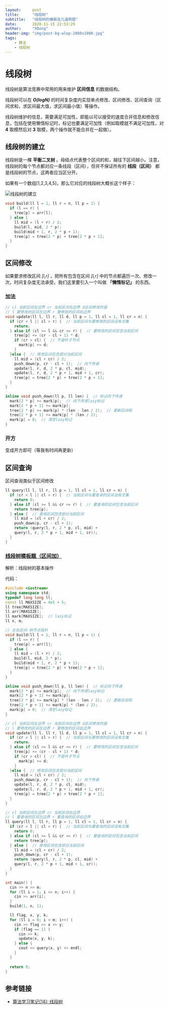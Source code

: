 ```yaml
---
layout:     post
title:      "线段树"
subtitle:   "线段树的模板及几道例题"
date:       2020-11-15 22:53:29
author:     "XDong"
header-img: "img/post-bg-wlop-2880x1800.jpg"
tags:
    - 算法
    - 线段树
---
```



# 线段树

线段树是算法竞赛中常用的用来维护 **区间信息** 的数据结构。

线段树可以在 ***O(logN)*** 的时间复杂度内实现单点修改、区间修改、区间查询（区间求和，求区间最大值，求区间最小值）等操作。

线段树维护的信息，需要满足可加性，即能以可以接受的速度合并信息和修改信息，包括在使用懒惰标记时，标记也要满足可加性（例如取模就不满足可加性，对 **4** 取模然后对 **3** 取模，两个操作就不能合并在一起做）。

## 线段树的建立

线段树是一棵 **平衡二叉树** 。母结点代表整个区间的和，越往下区间越小。注意，线段树的每个节点都对应一条线段（区间），但并不保证所有的 **线段（区间）** 都是线段树的节点，这两者应当区分开。

如果有一个数组[1,2,3,4,5]，那么它对应的线段树大概长这个样子：

![线段树的建立](/img/algorithms/segment-tree-1.jpg)

```cpp
void build(ll l = 1, ll r = n, ll p = 1) {
  if (l == r) {
    tree[p] = arr[l];
  } else {
    ll mid = (l + r) / 2;
    build(l, mid, 2 * p);
    build(mid + 1, r, 2 * p + 1);
    tree[p] = tree[2 * p] + tree[2 * p + 1];
  }
}
```

## 区间修改

如果要求修改区间  *[l,r]* ，把所有包含在区间 *[l,r]* 中的节点都遍历一次、修改一次，时间复杂度无法承受。我们这里要引入一个叫做 **「懒惰标记」** 的东西。

### 加法

```cpp
// cl 当前区间左边界 cr 当前区间右边界 d区间修改的值
// l 要修改的区间左边界 r 要修改的区间右边界
void update(ll l, ll r, ll d, ll p = 1, ll cl = 1, ll cr = n) {
  if (cr < l || cl > r) {  // 当前区间与要修改的区间没有交集
    return;
  } else if (cl >= l && cr <= r) {  // 要修改的区间包含当前区间
    tree[p] += (cr - cl + 1) * d;
    if (cr > cl) {  // 不是叶子节点
      mark[p] += d;
    }
  }else {  // 修改区间包含部分当前区间
    ll mid = (cl + cr) / 2;
    push_down(p, cr - cl + 1);  // 向下传递
    update(l, r, d, 2 * p, cl, mid);
    update(l, r, d, 2 * p + 1, mid + 1, cr);
    tree[p] = tree[2 * p] + tree[2 * p + 1];
  }
}
```

```cpp
inline void push_down(ll p, ll len) {  // 标记向下传递
  mark[2 * p] += mark[p];  // 向下传递lazy标记
  mark[2 * p + 1] += mark[p];  
  tree[2 * p] += mark[p] * (len - len / 2);  // 更新区间和
  tree[2 * p + 1] += mark[p] * (len / 2);
  mark[p] = 0;  // 清空lazy标记
}
```

### 开方

变成开方即可（等我有时间再更新）

## 区间查询

区间查询类似于区间修改

```cpp
ll query(ll l, ll r, ll p = 1, ll cl = 1, ll cr = n) {
  if (cr < l || cl > r) {  // 当前区间与要查询的区间没有交集 
    return 0;
  } else if (cl >= l && cr <= r) {  // 要查询的区间包含当前区间
    return tree[p];
  } else {  // 查询区间包含部分当前区间
    ll mid = (cl + cr) / 2;
    push_down(p, cr - cl + 1);
    return (query(l, r, 2 * p, cl, mid) +
    query(l, r, 2 * p + 1, mid + 1, cr));
  }
}
```

### [线段树模板题（区间加）](https://www.luogu.com.cn/problem/P3372)

解析：线段树的基本操作

代码：

```cpp
#include <iostream>
using namespace std;
typedef long long ll;
const ll MAXSIZE = 4e5 + 5;
ll tree[MAXSIZE];
ll arr[MAXSIZE];
ll mark[MAXSIZE];  // lazy标记
ll n, m;

// 左右区间 树节点指针
void build(ll l = 1, ll r = n, ll p = 1) {
  if (l == r) {
    tree[p] = arr[l];
  } else {
    ll mid = (l + r) / 2;
    build(l, mid, 2 * p);
    build(mid + 1, r, 2 * p + 1);
    tree[p] = tree[2 * p] + tree[2 * p + 1];
  }
}

inline void push_down(ll p, ll len) {  // 标记向下传递
  mark[2 * p] += mark[p];  // 向下传递lazy标记
  mark[2 * p + 1] += mark[p];  
  tree[2 * p] += mark[p] * (len - len / 2);  // 更新区间和
  tree[2 * p + 1] += mark[p] * (len / 2);
  mark[p] = 0;  // 清空lazy标记
}

// cl 当前区间左边界 cr 当前区间右边界 d区间修改的值
// l 要修改的区间左边界 r 要修改的区间右边界
void update(ll l, ll r, ll d, ll p = 1, ll cl = 1, ll cr = n) {
  if (cr < l || cl > r) {  // 当前区间与要修改的区间没有交集
    return;
  } else if (cl >= l && cr <= r) {  // 要修改的区间包含当前区间
    tree[p] += (cr - cl + 1) * d;
    if (cr > cl) {  // 不是叶子节点
      mark[p] += d;
    }
  }else {  // 修改区间包含部分当前区间
    ll mid = (cl + cr) / 2;
    push_down(p, cr - cl + 1);  // 向下传递
    update(l, r, d, 2 * p, cl, mid);
    update(l, r, d, 2 * p + 1, mid + 1, cr);
    tree[p] = tree[2 * p] + tree[2 * p + 1];
  }
}

// cl 当前区间左边界 cr 当前区间右边界
// l 要查询的区间左边界 r 要查询的区间右边界
ll query(ll l, ll r, ll p = 1, ll cl = 1, ll cr = n) {
  if (cr < l || cl > r) {  // 当前区间与要查询的区间没有交集 
    return 0;
  } else if (cl >= l && cr <= r) {  // 要查询的区间包含当前区间
    return tree[p];
  } else {  // 查询区间包含部分当前区间
    ll mid = (cl + cr) / 2;
    push_down(p, cr - cl + 1);
    return (query(l, r, 2 * p, cl, mid) +
    query(l, r, 2 * p + 1, mid + 1, cr));
  }
}

int main() {
  cin >> n >> m;
  for (ll i = 1; i <= n; i++) {
    cin >> arr[i];
  }
  build(1, n, 1);

  ll flag, x, y, k;
  for (ll i = 0; i < m; i++) {
    cin >> flag >> x >> y;
    if (flag == 1) {
      cin >> k;
      update(x, y, k);
    } else {
      cout << query(x, y) << endl;
    }
  }
  
  return 0;
}
```

## 参考链接

- [算法学习笔记(14): 线段树](https://zhuanlan.zhihu.com/p/106118909)